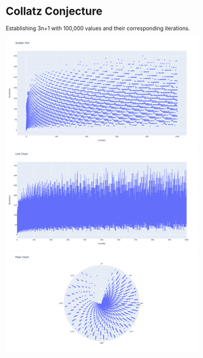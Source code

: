# Collatz Conjecture
Establishing 3n+1 with 100,000 values and their corresponding iterations.

<img src="/assets/ex_scatter.png" width="800"/>

<img src="/assets/ex_line_chart.png" width="800"/>

<img src="assets/ex_polar_chart.png" width="800">
